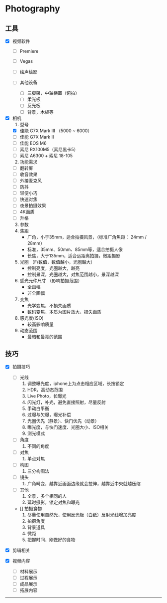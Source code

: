 # Photography

## 工具
  - [x] 视频软件
    - [ ] Premiere
    - [ ] Vegas
    - [ ] 绘声绘影

    - [ ] 其他设备
	  - [ ] 三脚架，中轴横置（俯拍）
	  - [ ] 柔光板
	  - [ ] 反光板
	  - [ ] 背景，木板等

  - [x] 相机
    1. 型号
      - [x] 佳能 G7X Mark III （5000 ~ 6000）
      - [ ] 佳能 G7X Mark II
      - [ ] 佳能 EOS M6
      - [ ] 索尼 RX100M5（索尼黑卡5）
      - [ ] 索尼 A6300 + 索尼 18-105
    2. 功能需求
      - [ ] 翻转屏
      - [ ] 收音效果
      - [ ] 外接麦克风
      - [ ] 防抖
      - [ ] 轻便小巧
      - [ ] 快速对焦
      - [ ] 夜景拍摄效果
      - [ ] 4K画质
      - [ ] 升格
    3. 参数
      1. 焦距
          - 广角，小于35mm，适合拍摄风景，（标准广角焦距： 24mm / 28mm）
          - 标准，35mm、50mm、85mm等，适合拍摄人像
          - 长焦，大于135mm，适合远距离拍摄，微距摄影
      2. 光圈 （F/数值，数值越小，光圈越大）
          - 控制亮度，光圈越大，越亮
          - 控制景深，光圈越大，对焦范围越小，景深越深
      3. 感光元件尺寸 （影响拍摄范围）
          - 全画幅
          - 非全画幅
      4. 变焦
          - 光学变焦，不损失画质
          - 数码变焦，本质为图片放大，损失画质
      5. 感光度(ISO)
          - 较高影响质量
      6. 动态范围
          - 最暗和最亮的范围

## 技巧
  - [x] 拍摄技巧
    - [ ] 光线
        1. 调整曝光度，iphone上为点击相应区域，长按锁定
        2. HDR，高动态范围
        3. Live Photo，长曝光
        4. 闪光灯，补光，避免直接照射，尽量反射
        5. 手动白平衡
        6. 过曝与欠曝，曝光补偿
        7. 光圈优先（静景）、快门优先（动景）
        8. 曝光度，与快门速度、光圈大小、ISO相关
        9. 测光模式
    - [ ] 角度
        1. 不同的角度
    - [ ] 对焦
        1. 单点对焦
    - [ ] 构图
        1. 三分构图法
    - [ ] 镜头
        1. 广角畸变，越靠近画面边缘就会拉伸，越靠近中央就越压缩
    - [ ] 其他
        1. 全景，多个相同的人
        2. 延时摄影，锁定对焦和曝光

    - [] 拍摄食物
        1. 尽量使用自然光，使用反光板（白纸）反射光线增加亮度
        2. 拍摄角度
        3. 背景道具
        4. 微距
        5. 把握时间，刚做好的食物
  
  - [x] 剪辑相关

  - [x] 视频内容
    - [ ] 材料展示
    - [ ] 过程展示
    - [ ] 成品展示
    - [ ] 拓展内容

---